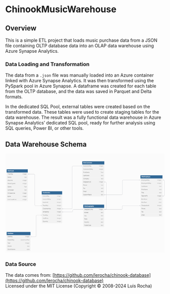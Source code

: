 # ChinookMusicWarehouse

## Overview
This is a simple ETL project that loads music purchase data from a JSON file containing OLTP database data into an OLAP data warehouse using Azure Synapse Analytics.

### Data Loading and Transformation
The data from a `.json` file was manually loaded into an Azure container linked with Azure Synapse Analytics. It was then transformed using the PySpark pool in Azure Synapse. A dataframe was created for each table from the OLTP database, and the data was saved in Parquet and Delta formats.

In the dedicated SQL Pool, external tables were created based on the transformed data. These tables were used to create staging tables for the data warehouse. The result was a fully functional data warehouse in Azure Synapse Analytics’ dedicated SQL pool, ready for further analysis using SQL queries, Power BI, or other tools.

## Data Warehouse Schema
![warehouse schema](image.png)

### Data Source
The data comes from: [https://github.com/lerocha/chinook-database](https://github.com/lerocha/chinook-database)  
Licensed under the MIT License (Copyright © 2008-2024 Luis Rocha)